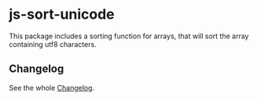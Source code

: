 # js-sort-unicode 

This package includes a sorting function for arrays, that will sort the array containing utf8 characters. 

## Changelog

See the whole [Changelog](/CHANGELOG.md).